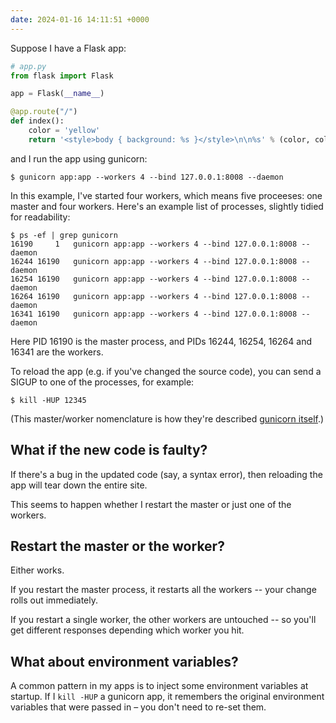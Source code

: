 ```yaml
---
date: 2024-01-16 14:11:51 +0000
---
```

Suppose I have a Flask app:

```python
# app.py
from flask import Flask

app = Flask(__name__)

@app.route("/")
def index():
    color = 'yellow'
    return '<style>body { background: %s }</style>\n\n%s' % (color, color)
```

and I run the app using gunicorn:

```console
$ gunicorn app:app --workers 4 --bind 127.0.0.1:8008 --daemon
```

In this example, I've started four workers, which means five proceeses: one master and four workers.
Here's an example list of processes, slightly tidied for readability:

```console
$ ps -ef | grep gunicorn
16190     1   gunicorn app:app --workers 4 --bind 127.0.0.1:8008 --daemon
16244 16190   gunicorn app:app --workers 4 --bind 127.0.0.1:8008 --daemon
16254 16190   gunicorn app:app --workers 4 --bind 127.0.0.1:8008 --daemon
16264 16190   gunicorn app:app --workers 4 --bind 127.0.0.1:8008 --daemon
16341 16190   gunicorn app:app --workers 4 --bind 127.0.0.1:8008 --daemon
```

Here PID 16190 is the master process, and PIDs 16244, 16254, 16264 and 16341 are the workers.

To reload the app (e.g. if you've changed the source code), you can send a SIGUP to one of the processes, for example:

```console
$ kill -HUP 12345
```

(This master/worker nomenclature is how they're described [gunicorn itself](https://docs.gunicorn.org/en/stable/design.html).)

## What if the new code is faulty?

If there's a bug in the updated code (say, a syntax error), then reloading the app will tear down the entire site.

This seems to happen whether I restart the master or just one of the workers.

## Restart the master or the worker?

Either works.

If you restart the master process, it restarts all the workers -- your change rolls out immediately.

If you restart a single worker, the other workers are untouched -- so you'll get different responses depending which worker you hit.

## What about environment variables?

A common pattern in my apps is to inject some environment variables at startup.
If I `kill -HUP` a gunicorn app, it remembers the original environment variables that were passed in – you don't need to re-set them.
